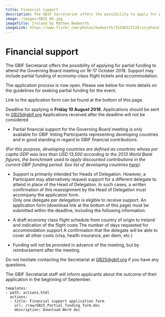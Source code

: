 ```yaml
---
title: Financial support
description: The GBIF Secretariat offers the possibility to apply for partial funding to attend the Governing Board meeting.
image: /images/GB25_06.jpg
imageTitle: Ireland by Mathew Bedworth
imageLink: https://www.flickr.com/photos/bedworth/15240327219/in/photolist-pdJEjp-qMcrvc-dBJQPJ-Hegir-gFEToX-f5tq72-q8qfUR-911PZH-pitiLp-f3zPit-r4Bbnz-nJ945k-E5Xvx-4YUS27-pdKKi8-g5P7LH-hG1RJN-5pRhYN-dBDrrx-8io3de-pdJAS4-f3Q32s-dUfnAU-6h5Vwh-5EVnhk-sfLfww-rEzrH1-WY1Y-JbyAT1-pRGSvj-E8mXr-gTJYLm-dUfnCW-qr9RWe-pdKJK4-XFApKW-3q1ECe-Wu29T3-gJoGcd-q7NgMz-qvL538-gTKh61-f3Q2Sb-gfNmMD-5uGYsa-gmqr7E-rQXUut-pAxC4r-nNH7rA-dR8QHo
---
```


# Financial support

The GBIF Secretariat offers the possibility of applying for partial funding to attend the Governing Board meeting on 16-17 October 2018. Support may include partial funding of economy-class flight tickets and accommodation. 

The application process is now open. Please see below for more details on the guidelines for seeking partial funding for the event. 

Link to the application form can be found at the bottom of this page. 

Deadline for applying is **Friday 10 August 2018**. Applications should be sent to [GB25@gbif.org](mailto:GB25@gbif.org)
Applications received after the deadline will not be considered

-	Partial financial support for the Governing Board meeting is only available for GBIF Voting Participants representing developing countries and in good standing in regard to GBIF financial contributions. 


*(For this purpose, developing countries are defined as countries whose per capita GDP was less than USD 13,500 according to the 2013 World Bank figures, the benchmark used to apply discounted contributions in the current GBIF funding period. See list of developing countries [here](https://gb25.gbif.org/raw/GBIF_VP_developing_countries.pdf)).*

-	Support is primarily intended for Heads of Delegation. However, a Participant may alternatively request support for a different delegate to attend in place of the Head of Delegation.  In such cases, a written confirmation of this reassignment by the Head of Delegation must accompany the application form.  
		Only one delegate per delegation is eligible to receive support.
		An application form (download link at the bottom of this page) must be submitted within the deadline, including the following information: 
  +	A draft economy class flight schedule from country of origin to Ireland and indication of the flight costs
  		The number of days requested for accommodation support
  		A confirmation that the delegate will be able to cover all other costs (visa, health insurance, per diem, etc.) 
- Funding will not be provided in advance of the meeting, but by reimbursement after the meeting. 


Do not hesitate contacting the Secretariat at [GB25@gbif.org](mailto:GB25@gbif.org) if you have any questions. 

The GBIF Secretariat staff will inform applicants about the outcome of their application in the beginning of September.  


```styledYaml
templates:
- path: actions.html
  actions:
  - title: Financial support application form
    url: /raw/GB25_Partial_funding_form.doc
    description: Download Word doc
```
